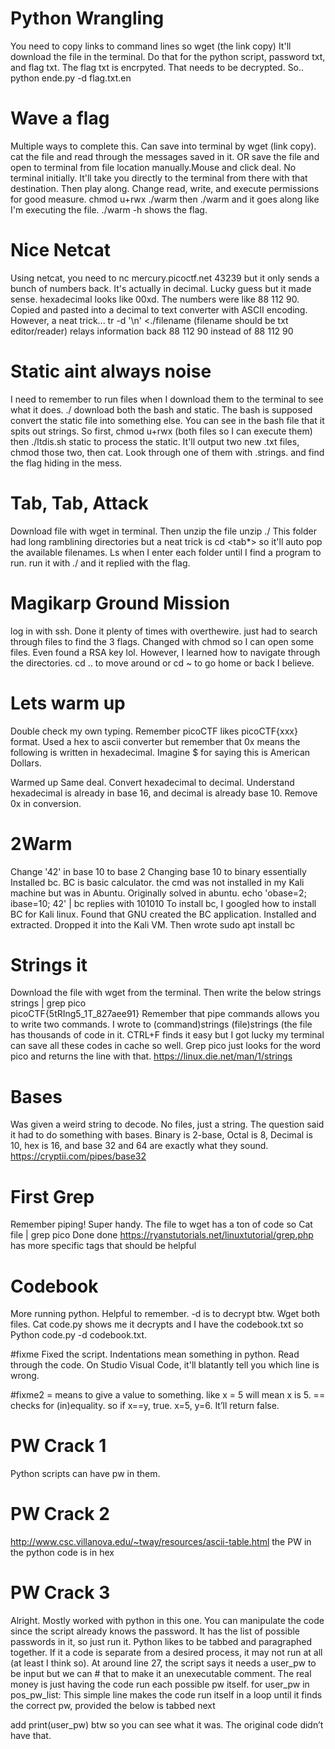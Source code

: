# Python Wrangling
You need to copy links to command lines so
	wget (the link copy)
It'll download the file in the terminal. Do that for the python script, password txt, and flag txt. The flag txt is encrpyted. That needs to be decrypted. So..
	 python ende.py -d flag.txt.en


# Wave a flag
Multiple ways to complete this. Can save into terminal by 
	wget (link copy). 
cat the file and read through the messages saved in it. OR save the file and open to terminal from file location manually.Mouse and click deal. No terminal initially. It'll take you directly to the terminal from there with that destination. Then play along. Change read, write, and execute permissions for good measure.
	chmod u+rwx ./warm
then
	./warm
and it goes along like I'm executing the file. ./warm -h shows the flag. 

# Nice Netcat
Using netcat, you need to
	nc mercury.picoctf.net 43239
but it only sends a bunch of numbers back. It's actually in decimal. Lucky guess but it made sense. hexadecimal looks like 00xd. The numbers were like 88 112 90. Copied and pasted into a decimal to text converter with ASCII encoding. However, a neat trick...
	tr -d '\n' <./filename       (filename should be txt editor/reader)
relays information back 88 112 90 instead of 
88
112
90

# Static aint always noise
I need to remember to run files when I download them to the terminal to see what it does. 
	./
download both the bash and static. The bash is supposed convert the static file into something else. You can see in the bash file that it spits out strings. So first, 
	chmod u+rwx      (both files so I can execute them)
then
	./ltdis.sh static
to process the static. It'll output two new .txt files, chmod those two, then cat. Look through one of them with .strings. and find the flag hiding in the mess.

# Tab, Tab, Attack
Download file with wget in terminal. Then unzip the file
	unzip <filename>
./<filename>
This folder had long ramblining directories but a neat trick is cd <tab*> so it'll auto pop the available filenames. Ls when I enter each folder until I find a program to run. run it with ./ and it replied with the flag.

# Magikarp Ground Mission
log in with ssh. Done it plenty of times with overthewire. just had to search through files to find the 3 flags. Changed with chmod so I can open some files. Even found a RSA key lol. However, I learned how to navigate through the directories. cd .. to move around or cd ~ to go home or back I believe. 

# Lets warm up
Double check my own typing. Remember picoCTF likes picoCTF{xxx} format. Used a hex to ascii converter but remember that 0x means the following is written in hexadecimal. Imagine $ for saying this is American Dollars. 

Warmed up
Same deal. Convert hexadecimal to decimal. Understand hexadecimal is already in base 16, and decimal is already base 10. Remove 0x in conversion.

# 2Warm
Change '42' in base 10 to base 2
Changing base 10 to binary essentially
Installed bc. BC is basic calculator. the cmd was not installed in my Kali machine but was in Abuntu. Originally solved in abuntu. 
	echo 'obase=2; ibase=10; 42' | bc
		replies with 101010
To install bc, I googled how to install BC for Kali linux. Found that GNU created the BC application. Installed and extracted. Dropped it into the Kali VM. Then wrote
	sudo apt install bc

# Strings it
Download the file with wget from the terminal. Then write the below
strings strings | grep pico     	
picoCTF{5tRIng5_1T_827aee91}
Remember that pipe commands allows you to write two commands. I wrote to (command)strings (file)strings (the file has thousands of code in it. CTRL+F finds it easy but I got lucky my terminal can save all these codes in cache so well. Grep pico just looks for the word pico and returns the line with that. 
https://linux.die.net/man/1/strings

# Bases
Was given a weird string to decode. No files, just a string. The question said it had to do something with bases. Binary is 2-base, Octal is 8, Decimal is 10, hex is 16, and base 32 and 64 are exactly what they sound. 
https://cryptii.com/pipes/base32

# First Grep
Remember piping! Super handy. The file to wget has a ton of code so 
	Cat file | grep pico
Done done
https://ryanstutorials.net/linuxtutorial/grep.php
	has more specific tags that should be helpful

# Codebook
More running python. Helpful to remember. -d is to decrypt btw. Wget both files. Cat code.py shows me it decrypts and I have the codebook.txt so
	Python code.py -d codebook.txt. 

#fixme
Fixed the script. Indentations mean something in python. Read through the code. On Studio Visual Code, it'll blatantly tell you which line is wrong.

#fixme2
= means to give a value to something. like x = 5 will mean x is 5. == checks for (in)equality. so if x==y, true. x=5, y=6. It’ll return false. 

# PW Crack 1
Python scripts can have pw in them. 

# PW Crack 2
http://www.csc.villanova.edu/~tway/resources/ascii-table.html
the PW in the python code is in hex

# PW Crack 3
Alright. Mostly worked with python in this one. You can manipulate the code since the script already knows the password. It has the list of possible passwords in it, so just run it.
Python likes to be tabbed and paragraphed together. If it a code is separate from a desired process, it may not run at all (at least I think so). 
At around line 27, the script says it needs a user_pw to be input but we can # that to make it an unexecutable comment. The real money is just having the code run each possible pw itself. 
	for user_pw in pos_pw_list:
This simple line makes the code run itself in a loop until it finds the correct pw, provided the below is tabbed next
 
add print(user_pw) btw so you can see what it was. The original code didn’t have that.






